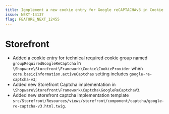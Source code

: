 ```yaml
---
title: Igmplement a new cookie entry for Google reCAPTACHAv3 in Cookie Manager
issue: NEXT-14137
flag: FEATURE_NEXT_12455
---
```

# Storefront
* Added a cookie entry for technical required cookie group named `groupRequiredGoogleReCaptcha` in `\Shopware\Storefront\Framework\Cookie\CookieProvider` when `core.basicInformation.activeCaptchas` setting includes `google-re-captcha-v3`; 
* Added new Storefront Captcha implementation in `\Shopware\Storefront\Framework\Captcha\GoogleReCaptchaV3`.
* Added new storefront captcha implementation template `src/Storefront/Resources/views/storefront/component/captcha/google-re-captcha-v3.html.twig`.
